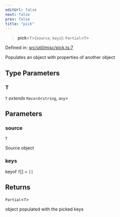 ```yaml
---
editUrl: false
next: false
prev: false
title: "pick"
---
```


> **pick**\<`T`\>(`source`, `keys`): `Partial`\<`T`\>

Defined in: [src/util/misc/pick.ts:7](https://github.com/fabricjs/fabric.js/blob/fea1b29b7495d9634e300bd4bfa43de097745805/src/util/misc/pick.ts#L7)

Populates an object with properties of another object

## Type Parameters

### T

`T` *extends* `Record`\<`string`, `any`\>

## Parameters

### source

`T`

Source object

### keys

keyof `T`[] = `[]`

## Returns

`Partial`\<`T`\>

object populated with the picked keys
